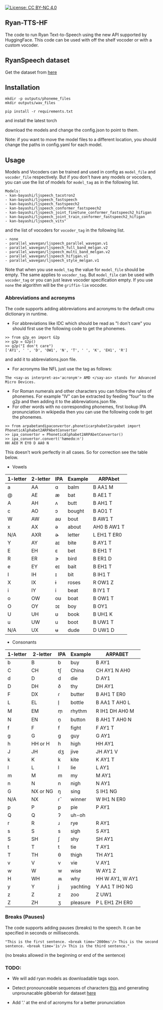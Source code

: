 [![License: CC BY-NC 4.0](https://licensebuttons.net/l/by-nc/4.0/80x15.png)](https://creativecommons.org/licenses/by-nc/4.0/)

## Ryan-TTS-HF
The code to run Ryan Text-to-Speech using the new API supported by HuggingFace. This code can be used with off the shelf vocoder or with a custom vocoder.

## RyanSpeech dataset
Get the dataset from [here](http://mohammadmahoor.com/ryanspeech-request-form/)

## Installation

```
mkdir -p outputs/phoneme_files
mkdir outputs/wav_files
```

```
pip install -r requirements.txt
```
and install the latest torch

download the models and change the config.json to point to them.

Note: if you want to move the model files to a different location, you should change the paths in config.yaml for each model.

## Usage
Models and Vocoders can be trained and used in config as ```model_file``` and ```vocoder_file``` respectively. But if you don't have
any models or vocoders, you can use the list of models for ```model_tag``` as in the following list.

```
Models:
- kan-bayashi/ljspeech_tacotron2
- kan-bayashi/ljspeech_fastspeech
- kan-bayashi/ljspeech_fastspeech2
- kan-bayashi/ljspeech_conformer_fastspeech2
- kan-bayashi/ljspeech_joint_finetune_conformer_fastspeech2_hifigan
- kan-bayashi/ljspeech_joint_train_conformer_fastspeech2_hifigan
- kan-bayashi/ljspeech_vits"
```
and the list of vocoders for ```vocoder_tag``` in the following list.
```
- none
- parallel_wavegan/ljspeech_parallel_wavegan.v1
- parallel_wavegan/ljspeech_full_band_melgan.v2
- parallel_wavegan/ljspeech_multi_band_melgan.v2
- parallel_wavegan/ljspeech_hifigan.v1
- parallel_wavegan/ljspeech_style_melgan.v1
```
Note that when you use ```model_tag``` the value for ```model_file``` should be empty. The same applies to ```vocoder_tag```.
But ```model_file``` can be used with ```vocoder_tag``` or you can just leave vocoder specification empty.
If you use ```none``` the algorithm will be the ```griffin-lim``` vocoder.


### Abbreviations and acronyms
The code supports adding abbreviations and acronyms to the default cmu dictionary in runtime. 
- For abbreviations like IDC which should be read as "I don't care" you should first use the following code to get the phonemes.
```
>> from g2p_en import G2p
>> g2p = G2p()
>> g2p("I don't care")
['AY1', ' ', 'D', 'OW1', 'N', 'T', ' ', 'K', 'EH1', 'R']
```
and add it to abbreviations.json file. 
- For acronyms like NFL just use the tag as follows:
```
The <say-as interpret-as='acronym'> AMD </say-as> stands for Advanced Micro Devices.
```

- For Roman numerals and other characters you can follow the rules of phonemes. For example "IV" can be extracted 
by feeding "four" to the g2p and then adding it to the abbreviations.json file.
- For other words with no corresponding phonemes, first lookup IPA pronunciation in wikipedia then you can use the following code to get the phonemes.
```
>> from arpabetandipaconvertor.phoneticarphabet2arpabet import PhoneticAlphabet2ARPAbetConvertor
>> ipa_convertor = PhoneticAlphabet2ARPAbetConvertor()
>> ipa_convertor.convert('hæmedɑ:n')
HH AE0 M EY0 D AA0 N
```
This doesn't work perfectly in all cases. So for correction see the table below.

- Vowels

1-letter	|2-letter		|  IPA	| Example	                    |   ARPAbet
----------|------------|------|-----------------------------------------------------|-----------
a	   		|    AA		|   ɑ 	|  balm 	      |   B AA1 M
@	   		|    AE	  	|   æ 	|  bat   	              |   B AE1 T
A	   		|    AH	  	|   ʌ 	|  butt  	                |   B AH1 T
c    		|    AO	  	|   ɔ	|  bought	           |   B AO1 T
W	   		|    AW	  	|   aʊ	|   bout             |   B AW1 T
x	   		|    AX	  	|   ə	|   about          |   AH0 B AW1 T
N/A	   		|    AXR	|   ɚ 	|   letter            |   L EH1 T ER0
Y	   		|    AY	 	|   aɪ	|   bite              |   B AY1 T
E	   		|    EH	 	|   ɛ	|   bet              |   B EH1 T
R    		|    ER	 	|   ɝ	|   bird           |   B ER1 D
e	    	|    EY		|   eɪ	|   bait              |   B EH1 T
I	   		|    IH	  	|   ɪ	|   bit           |   B IH1 T
X	   		|    IX	  	|   ɨ	|   roses           |   R OW1 Z
i	    	|    IY	 	|   i	|   beat             |   B IY1 T
o	    	|    OW	  	|   oʊ	|   boat         |   B OW1 T
O	    	|    OY	 	|   ɔɪ	|   boy                 |   B OY1
U       	|	  UH    	|   ʊ	|   book              |   B UH1 K
u	    	|    UW		|   u	|   boot            |   B UW1 T
N/A	    	|    UX  	|   ʉ	|   dude          |  D UW1 D


- Consonants

1-letter	|  2-letter    	| IPA	|  Example                   |  ARPABET
----------|----------------|-----|--------------------------------------------------|---------
b	  		|   B	       	|  b  	|  buy            |  B AY1
C	    	|   CH	       	|  tʃ 	|  China    |  CH AY1 N AH0
d	    	|   D	       	|  d	|  die           |  D AY1
D	    	|   DH	       	|  ð	|  thy              |  DH AY1
F	    	|   DX	       	|  ɾ	|  butter       |  B AH1 T ER0
L	    	|   EL	       	|  l̩	|  bottle         |  B AA1 T AH0 L
M	    	|   EM	       	|  m̩	|  rhythm       |  R IH1 DH AH0 M
N	    	|   EN	       	|  n̩	|  button         |  B AH1 T AH0 N
f	    	|   F	       	|  f	|  fight       |  F AY1 T
g	    	|   G	       	|  ɡ	|  guy        |  G AY1
h	    	|   HH or H 	|  h  	|	 high            |  HH AY1
J	    	|   JH	       	|  dʒ 	|  jive           |  JH AY1 V
k	    	|   K	       	|  k	|  kite             |  K AY1 T
l	    	|   L	       	|  l	|  lie             |  L AY1
m	    	|   M	       	|  m	|  my              |  M AY1
n       	|	N	       	|  n	|  nigh           |  N AY1
G	    	|   NX or NG|  ŋ  	|	 sing          |  S IH1 NG
N/A     	|	NX   		|  ɾ̃	|  winner            |  W IH1 N ER0
p	    	|   P	       	|  p	|  pie            |  P AY1
Q	    	|   Q	       	|  ʔ	|  uh-oh            |
r	    	|   R	       	|  ɹ	|  rye       |  R AY1
s	    	|   S          	|  s	|  sigh         |  S AY1
S	    	|   SH	       	|  ʃ  	|  shy           |  SH AY1
t	    	|   T	       	|  t	|  tie            |  T AY1
T	    	|   TH	       	|  θ	|  thigh           |  TH AY1
v       	|	V	       	|  v  	|  vie         |  V AY1
w	    	|   W	       	|  w	|  wise         |  W AY1 Z
H	    	|   WH	       	|  ʍ	|  why      |  HH W AY1, W AY1
y	    	|   Y	       	|  j	|  yachting       |  Y AA1 T IH0 NG
z	    	|   Z	       	|  z	|  zoo              |  Z UW1
Z	    	|   ZH	       	|  ʒ	|  pleasure     |  P L EH1 ZH ER0

### Breaks (Pauses)
The code supports adding pauses (breaks) to the speech. It can be specified in seconds or milliseconds.

```
"This is the first sentence. <break time='2000ms'/> This is the second sentence. <break time='1s'/> This is the third sentence."
```

(no breaks allowed in the beginning or end of the sentence)

### TODO:
- We will add ryan models as downloadable tags soon.


- Detect pronounceable sequences of characters [this](https://stackoverflow.com/questions/40209592/arranging-letters-in-the-most-pronounceable-way) 
and generating unprounacable gibberish for dataset [here]()

- Add '.' at the end of acronyms for a better pronunciation